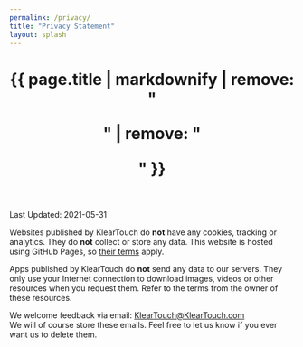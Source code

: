 ```yaml
---
permalink: /privacy/
title: "Privacy Statement"
layout: splash
---
```


<header>
  <h1 id="page-title" class="page__title" itemprop="headline">{{ page.title | markdownify | remove: "<p>" | remove: "</p>" }}</h1>
</header>

Last Updated: 2021-05-31

Websites published by KlearTouch do **not** have any cookies, tracking or analytics. They do **not** collect or store any data.
This website is hosted using GitHub Pages, so [their terms](https://docs.github.com/en/github/site-policy/github-privacy-statement) apply.

Apps published by KlearTouch do **not** send any data to our servers.
They only use your Internet connection to download images, videos or other resources when you request them. Refer to the terms from the owner of these resources.

We welcome feedback via email: [KlearTouch@KlearTouch.com](mailto:KlearTouch@KlearTouch.com)\
We will of course store these emails. Feel free to let us know if you ever want us to delete them.